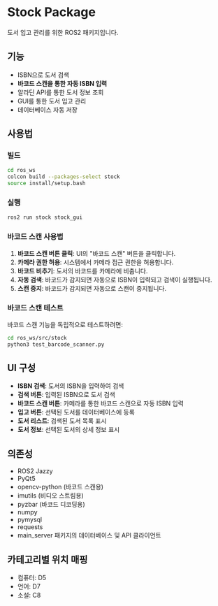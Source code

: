 # Stock Package

도서 입고 관리를 위한 ROS2 패키지입니다.

## 기능

- ISBN으로 도서 검색
- **바코드 스캔을 통한 자동 ISBN 입력**
- 알라딘 API를 통한 도서 정보 조회
- GUI를 통한 도서 입고 관리
- 데이터베이스 자동 저장

## 사용법

### 빌드
```bash
cd ros_ws
colcon build --packages-select stock
source install/setup.bash
```

### 실행
```bash
ros2 run stock stock_gui
```

### 바코드 스캔 사용법

1. **바코드 스캔 버튼 클릭**: UI의 "바코드 스캔" 버튼을 클릭합니다.
2. **카메라 권한 허용**: 시스템에서 카메라 접근 권한을 허용합니다.
3. **바코드 비추기**: 도서의 바코드를 카메라에 비춥니다.
4. **자동 검색**: 바코드가 감지되면 자동으로 ISBN이 입력되고 검색이 실행됩니다.
5. **스캔 중지**: 바코드가 감지되면 자동으로 스캔이 중지됩니다.

### 바코드 스캔 테스트

바코드 스캔 기능을 독립적으로 테스트하려면:
```bash
cd ros_ws/src/stock
python3 test_barcode_scanner.py
```

## UI 구성

- **ISBN 검색**: 도서의 ISBN을 입력하여 검색
- **검색 버튼**: 입력된 ISBN으로 도서 검색
- **바코드 스캔 버튼**: 카메라를 통한 바코드 스캔으로 자동 ISBN 입력
- **입고 버튼**: 선택된 도서를 데이터베이스에 등록
- **도서 리스트**: 검색된 도서 목록 표시
- **도서 정보**: 선택된 도서의 상세 정보 표시

## 의존성

- ROS2 Jazzy
- PyQt5
- opencv-python (바코드 스캔용)
- imutils (비디오 스트림용)
- pyzbar (바코드 디코딩용)
- numpy
- pymysql
- requests
- main_server 패키지의 데이터베이스 및 API 클라이언트

## 카테고리별 위치 매핑

- 컴퓨터: D5
- 언어: D7  
- 소설: C8 